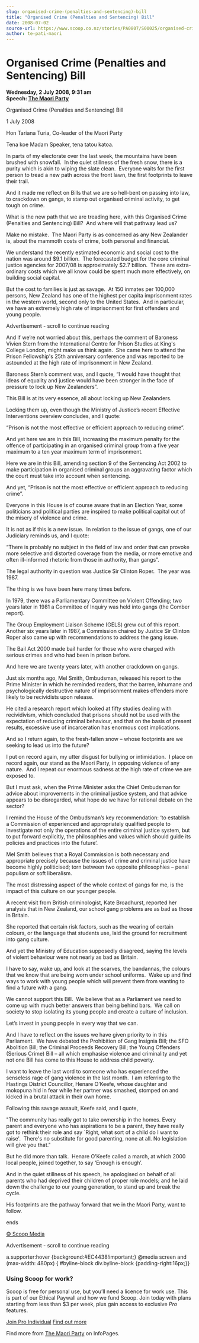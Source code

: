 ```yaml
---
slug: organised-crime-(penalties-and-sentencing)-bill
title: "Organised Crime (Penalties and Sentencing) Bill"
date: 2008-07-02
source-url: https://www.scoop.co.nz/stories/PA0807/S00025/organised-crime-penalties-and-sentencing-bill.htm
author: te-pati-maori
---
```

Organised Crime (Penalties and Sentencing) Bill
===============================================

**Wednesday, 2 July 2008, 9:31 am**  
**Speech: [The Maori Party](https://info.scoop.co.nz/The_Maori_Party)**

Organised Crime (Penalties and Sentencing) Bill

1 July 2008

Hon Tariana Turia, Co-leader of the Maori Party

Tena koe Madam Speaker, tena tatou katoa.

In parts of my electorate over the last week, the mountains have been brushed with snowfall.  In the quiet stillness of the fresh snow, there is a purity which is akin to wiping the slate clean.  Everyone waits for the first person to tread a new path across the front lawn, the first footprints to leave their trail.

And it made me reflect on Bills that we are so hell-bent on passing into law, to crackdown on gangs, to stamp out organised criminal activity, to get tough on crime.

What is the new path that we are treading here, with this Organised Crime (Penalties and Sentencing) Bill?  And where will that pathway lead us?

Make no mistake.  The Maori Party is as concerned as any New Zealander is, about the mammoth costs of crime, both personal and financial.  

We understand the recently estimated economic and social cost to the nation was around $9.1 billion.  The forecasted budget for the core criminal justice agencies for 2007/08 is approximately $2.7 billion.  These are extra-ordinary costs which we all know could be spent much more effectively, on building social capital.

But the cost to families is just as savage.  At 150 inmates per 100,000 persons, New Zealand has one of the highest per capita imprisonment rates in the western world, second only to the United States.  And in particular, we have an extremely high rate of imprisonment for first offenders and young people.

Advertisement - scroll to continue reading





And if we’re not worried about this, perhaps the comment of Baroness Vivien Stern from the International Centre for Prison Studies at King's College London, might make us think again.  She came here to attend the Prison Fellowship's 25th anniversary conference and was reported to be astounded at the high rate of imprisonment in New Zealand.

Baroness Stern’s comment was, and I quote, “I would have thought that ideas of equality and justice would have been stronger in the face of pressure to lock up New Zealanders”.

This Bill is at its very essence, all about locking up New Zealanders.

Locking them up, even though the Ministry of Justice’s recent Effective Interventions overview concludes, and I quote:

“Prison is not the most effective or efficient approach to reducing crime”.

And yet here we are in this Bill, increasing the maximum penalty for the offence of participating in an organised criminal group from a five year maximum to a ten year maximum term of imprisonment.

Here we are in this Bill, amending section 9 of the Sentencing Act 2002 to make participation in organised criminal groups an aggravating factor which the court must take into account when sentencing.

And yet, “Prison is not the most effective or efficient approach to reducing crime”.

Everyone in this House is of course aware that in an Election Year, some politicians and political parties are inspired to make political capital out of the misery of violence and crime. 

It is not as if this is a new issue.  In relation to the issue of gangs, one of our Judiciary reminds us, and I quote:

“There is probably no subject in the field of law and order that can provoke more selective and distorted coverage from the media, or more emotive and often ill-informed rhetoric from those in authority, than gangs”.

The legal authority in question was Justice Sir Clinton Roper.  The year was 1987.

The thing is we have been here many times before. 

In 1979, there was a Parliamentary Committee on Violent Offending; two years later in 1981 a Committee of Inquiry was held into gangs (the Comber report).

The Group Employment Liaison Scheme (GELS) grew out of this report.  Another six years later in 1987, a Commission chaired by Justice Sir Clinton Roper also came up with recommendations to address the gang issue.

The Bail Act 2000 made bail harder for those who were charged with serious crimes and who had been in prison before. 

And here we are twenty years later, with another crackdown on gangs.

Just six months ago, Mel Smith, Ombudsman, released his report to the Prime Minister in which he reminded readers, that the barren, inhumane and psychologically destructive nature of imprisonment makes offenders more likely to be recividists upon release. 

He cited a research report which looked at fifty studies dealing with recividivism, which concluded that prisons should not be used with the expectation of reducing criminal behaviour, and that on the basis of present results, excessive use of incarceration has enormous cost implications.

And so I return again, to the fresh-fallen snow – whose footprints are we seeking to lead us into the future?

I put on record again, my utter disgust for bullying or intimidation.  I place on record again, our stand as the Maori Party, in opposing violence of any nature.  And I repeat our enormous sadness at the high rate of crime we are exposed to.

But I must ask, when the Prime Minister asks the Chief Ombudsman for advice about improvements in the criminal justice system, and that advice appears to be disregarded, what hope do we have for rational debate on the sector?

I remind the House of the Ombudsman’s key recommendation: ‘to establish a Commission of experienced and appropriately qualified people to investigate not only the operations of the entire criminal justice system, but to put forward explicitly, the philosophies and values which should guide its policies and practices into the future’.

Mel Smith believes that a Royal Commission is both necessary and appropriate precisely because the issues of crime and criminal justice have become highly politicised; torn between two opposite philosophies – penal populism or soft liberalism.

The most distressing aspect of the whole context of gangs for me, is the impact of this culture on our younger people.

A recent visit from British criminologist, Kate Broadhurst, reported her analysis that in New Zealand, our school gang problems are as bad as those in Britain. 

She reported that certain risk factors, such as the wearing of certain colours, or the language that students use, laid the ground for recruitment into gang culture. 

And yet the Ministry of Education supposedly disagreed, saying the levels of violent behaviour were not nearly as bad as Britain.

I have to say, wake up, and look at the scarves, the bandannas, the colours that we know that are being worn under school uniforms.  Wake up and find ways to work with young people which will prevent them from wanting to find a future with a gang.

We cannot support this Bill.  We believe that as a Parliament we need to come up with much better answers than being behind bars.  We call on society to stop isolating its young people and create a culture of inclusion.

Let’s invest in young people in every way that we can.

And I have to reflect on the issues we have given priority to in this Parliament.  We have debated the Prohibition of Gang Insignia Bill; the SFO Abolition Bill; the Criminal Proceeds Recovery Bill; the Young Offenders (Serious Crime) Bill – all which emphasise violence and criminality and yet not one Bill has come to this House to address child poverty.

I want to leave the last word to someone who has experienced the senseless rage of gang violence in the last month.  I am referring to the Hastings District Councillor, Henare O’Keefe, whose daughter and mokopuna hid in fear while her partner was smashed, stomped on and kicked in a brutal attack in their own home.

Following this savage assault, Keefe said, and I quote,

\"The community has really got to take ownership in the homes. Every parent and everyone who has aspirations to be a parent, they have really got to rethink their role and say \`Right, what sort of a child do I want to raise'.  There's no substitute for good parenting, none at all. No legislation will give you that."

But he did more than talk.  Henare O’Keefe called a march, at which 2000 local people, joined together, to say ‘Enough is enough’.

And in the quiet stillness of his speech, he apologised on behalf of all parents who had deprived their children of proper role models; and he laid down the challenge to our young generation, to stand up and break the cycle.

His footprints are the pathway forward that we in the Maori Party, want to follow.

ends

[© Scoop Media](http://www.scoop.co.nz/about/terms.html)  

Advertisement - scroll to continue reading



a.supporter:hover {background:#EC4438!important;} @media screen and (max-width: 480px) { #byline-block div.byline-block {padding-right:16px;}}

### Using Scoop for work?

Scoop is free for personal use, but you’ll need a licence for work use. This is part of our Ethical Paywall and how we fund Scoop. Join today with plans starting from less than $3 per week, plus gain access to exclusive _Pro_ features.  
  
[Join Pro Individual](https://pro.scoop.co.nz/Individual/?from=ProIn24) [Find out more](https://pro.scoop.co.nz/using-scoop-for-work/?from=ProIn24)

Find more from [The Maori Party](https://info.scoop.co.nz/The_Maori_Party) on InfoPages.